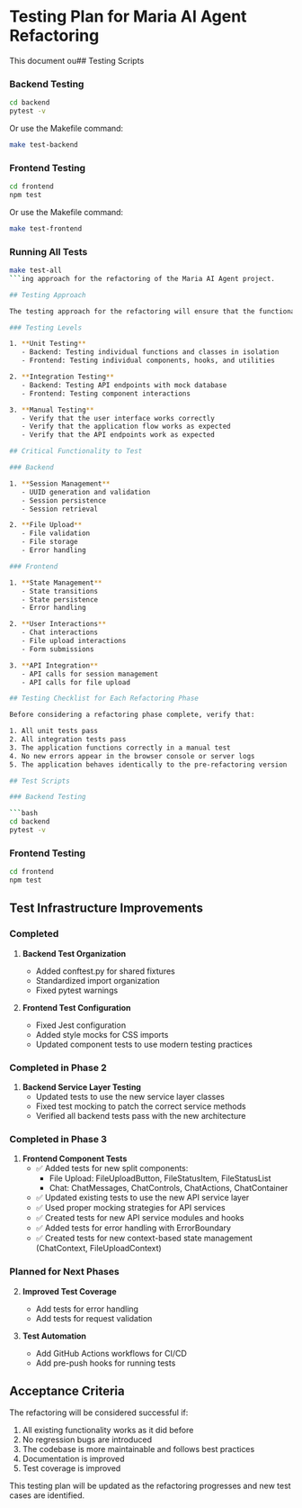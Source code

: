 # Testing Plan for Maria AI Agent Refactoring

This document ou## Testing Scripts

### Backend Testing

```bash
cd backend
pytest -v
```

Or use the Makefile command:

```bash
make test-backend
```

### Frontend Testing

```bash
cd frontend
npm test
```

Or use the Makefile command:

```bash
make test-frontend
```

### Running All Tests

```bash
make test-all
```ing approach for the refactoring of the Maria AI Agent project.

## Testing Approach

The testing approach for the refactoring will ensure that the functionality of the application remains intact while improving the codebase structure and quality. We will use a combination of unit tests, integration tests, and manual testing.

### Testing Levels

1. **Unit Testing**
   - Backend: Testing individual functions and classes in isolation
   - Frontend: Testing individual components, hooks, and utilities

2. **Integration Testing**
   - Backend: Testing API endpoints with mock database
   - Frontend: Testing component interactions

3. **Manual Testing**
   - Verify that the user interface works correctly
   - Verify that the application flow works as expected
   - Verify that the API endpoints work as expected

## Critical Functionality to Test

### Backend

1. **Session Management**
   - UUID generation and validation
   - Session persistence
   - Session retrieval

2. **File Upload**
   - File validation
   - File storage
   - Error handling

### Frontend

1. **State Management**
   - State transitions
   - State persistence
   - Error handling

2. **User Interactions**
   - Chat interactions
   - File upload interactions
   - Form submissions

3. **API Integration**
   - API calls for session management
   - API calls for file upload

## Testing Checklist for Each Refactoring Phase

Before considering a refactoring phase complete, verify that:

1. All unit tests pass
2. All integration tests pass
3. The application functions correctly in a manual test
4. No new errors appear in the browser console or server logs
5. The application behaves identically to the pre-refactoring version

## Test Scripts

### Backend Testing

```bash
cd backend
pytest -v
```

### Frontend Testing

```bash
cd frontend
npm test
```

## Test Infrastructure Improvements

### Completed

1. **Backend Test Organization**
   - Added conftest.py for shared fixtures
   - Standardized import organization
   - Fixed pytest warnings

2. **Frontend Test Configuration**
   - Fixed Jest configuration
   - Added style mocks for CSS imports
   - Updated component tests to use modern testing practices

### Completed in Phase 2

1. **Backend Service Layer Testing**
   - Updated tests to use the new service layer classes
   - Fixed test mocking to patch the correct service methods
   - Verified all backend tests pass with the new architecture

### Completed in Phase 3

1. **Frontend Component Tests**
   - ✅ Added tests for new split components:
     - File Upload: FileUploadButton, FileStatusItem, FileStatusList
     - Chat: ChatMessages, ChatControls, ChatActions, ChatContainer
   - ✅ Updated existing tests to use the new API service layer
   - ✅ Used proper mocking strategies for API services
   - ✅ Created tests for new API service modules and hooks
   - ✅ Added tests for error handling with ErrorBoundary
   - ✅ Created tests for new context-based state management (ChatContext, FileUploadContext)

### Planned for Next Phases

2. **Improved Test Coverage**
   - Add tests for error handling
   - Add tests for request validation

3. **Test Automation**
   - Add GitHub Actions workflows for CI/CD
   - Add pre-push hooks for running tests

## Acceptance Criteria

The refactoring will be considered successful if:

1. All existing functionality works as it did before
2. No regression bugs are introduced
3. The codebase is more maintainable and follows best practices
4. Documentation is improved
5. Test coverage is improved

This testing plan will be updated as the refactoring progresses and new test cases are identified.
